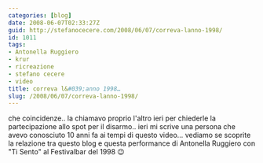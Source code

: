 ```yaml
---
categories: [blog]
date: 2008-06-07T02:33:27Z
guid: http://stefanocecere.com/2008/06/07/correva-lanno-1998/
id: 1011
tags:
- Antonella Ruggiero
- krur
- ricreazione
- stefano cecere
- video
title: correva l&#039;anno 1998…
slug: /2008/06/07/correva-lanno-1998/
---
```


che coincidenze.. la chiamavo proprio l'altro ieri per chiederle la partecipazione allo spot per il disarmo.. ieri mi scrive una persona che avevo conosciuto 10 anni fa ai tempi di questo video… vediamo se scoprite la relazione tra questo blog e questa performance di Antonella Ruggiero con "Ti Sento" al Festivalbar del 1998 😉